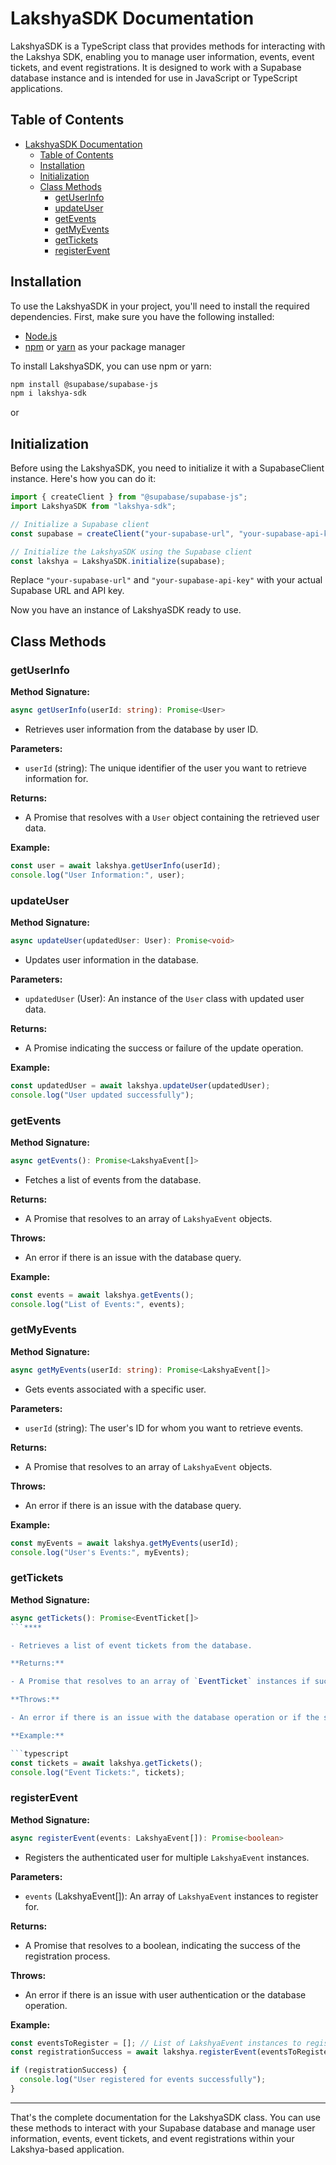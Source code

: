 
 
# LakshyaSDK Documentation

LakshyaSDK is a TypeScript class that provides methods for interacting with the Lakshya SDK, enabling you to manage user information, events, event tickets, and event registrations. It is designed to work with a Supabase database instance and is intended for use in JavaScript or TypeScript applications.

## Table of Contents

- [LakshyaSDK Documentation](#lakshyasdk-documentation)
  - [Table of Contents](#table-of-contents)
  - [Installation](#installation)
  - [Initialization](#initialization)
  - [Class Methods](#class-methods)
    - [getUserInfo](#getuserinfo)
    - [updateUser](#updateuser)
    - [getEvents](#getevents)
    - [getMyEvents](#getmyevents)
    - [getTickets](#gettickets)
    - [registerEvent](#registerevent)

## Installation

To use the LakshyaSDK in your project, you'll need to install the required dependencies. First, make sure you have the following installed:

- [Node.js](https://nodejs.org/)
- [npm](https://www.npmjs.com/) or [yarn](https://yarnpkg.com/) as your package manager

To install LakshyaSDK, you can use npm or yarn:

```bash
npm install @supabase/supabase-js
npm i lakshya-sdk
```

or



## Initialization

Before using the LakshyaSDK, you need to initialize it with a SupabaseClient instance. Here's how you can do it:

```typescript
import { createClient } from "@supabase/supabase-js";
import LakshyaSDK from "lakshya-sdk";

// Initialize a Supabase client
const supabase = createClient("your-supabase-url", "your-supabase-api-key");

// Initialize the LakshyaSDK using the Supabase client
const lakshya = LakshyaSDK.initialize(supabase);
```

Replace `"your-supabase-url"` and `"your-supabase-api-key"` with your actual Supabase URL and API key.

Now you have an instance of LakshyaSDK ready to use.

## Class Methods

### getUserInfo

**Method Signature:**

```typescript
async getUserInfo(userId: string): Promise<User>
```

- Retrieves user information from the database by user ID.

**Parameters:**

- `userId` (string): The unique identifier of the user you want to retrieve information for.

**Returns:**

- A Promise that resolves with a `User` object containing the retrieved user data.

**Example:**

```typescript
const user = await lakshya.getUserInfo(userId);
console.log("User Information:", user);
```

### updateUser

**Method Signature:**

```typescript
async updateUser(updatedUser: User): Promise<void>
```

- Updates user information in the database.

**Parameters:**

- `updatedUser` (User): An instance of the `User` class with updated user data.

**Returns:**

- A Promise indicating the success or failure of the update operation.

**Example:**

```typescript
const updatedUser = await lakshya.updateUser(updatedUser);
console.log("User updated successfully");
```

### getEvents

**Method Signature:**

```typescript
async getEvents(): Promise<LakshyaEvent[]>
```

- Fetches a list of events from the database.

**Returns:**

- A Promise that resolves to an array of `LakshyaEvent` objects.

**Throws:**

- An error if there is an issue with the database query.

**Example:**

```typescript
const events = await lakshya.getEvents();
console.log("List of Events:", events);
```

### getMyEvents

**Method Signature:**

```typescript
async getMyEvents(userId: string): Promise<LakshyaEvent[]>
```

- Gets events associated with a specific user.

**Parameters:**

- `userId` (string): The user's ID for whom you want to retrieve events.

**Returns:**

- A Promise that resolves to an array of `LakshyaEvent` objects.

**Throws:**

- An error if there is an issue with the database query.

**Example:**

```typescript
const myEvents = await lakshya.getMyEvents(userId);
console.log("User's Events:", myEvents);
```

### getTickets

**Method Signature:**

```typescript
async getTickets(): Promise<EventTicket[]>
```****

- Retrieves a list of event tickets from the database.

**Returns:**

- A Promise that resolves to an array of `EventTicket` instances if successful, or rejects with an error.

**Throws:**

- An error if there is an issue with the database operation or if the supplied error handler is triggered.

**Example:**

```typescript
const tickets = await lakshya.getTickets();
console.log("Event Tickets:", tickets);
```

### registerEvent

**Method Signature:**

```typescript
async registerEvent(events: LakshyaEvent[]): Promise<boolean>
```

- Registers the authenticated user for multiple `LakshyaEvent` instances.

**Parameters:**

- `events` (LakshyaEvent[]): An array of `LakshyaEvent` instances to register for.

**Returns:**

- A Promise that resolves to a boolean, indicating the success of the registration process.

**Throws:**

- An error if there is an issue with user authentication or the database operation.

**Example:**

```typescript
const eventsToRegister = []; // List of LakshyaEvent instances to register 
const registrationSuccess = await lakshya.registerEvent(eventsToRegister);

if (registrationSuccess) {
  console.log("User registered for events successfully");
}
```

---

That's the complete documentation for the LakshyaSDK class. You can use these methods to interact with your Supabase database and manage user information, events, event tickets, and event registrations within your Lakshya-based application.


